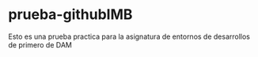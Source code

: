 # prueba-githubIMB
Esto es una prueba practica para la asignatura de entornos de desarrollos de primero de DAM
